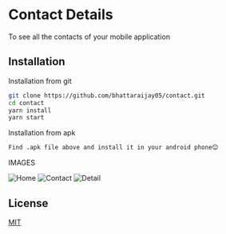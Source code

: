 # Contact Details

To see all the contacts of your mobile application

## Installation

Installation from git

```bash
git clone https://github.com/bhattaraijay05/contact.git
cd contact
yarn install
yarn start
```

Installation from apk

```bash
Find .apk file above and install it in your android phone😊
```

IMAGES

![Home](https://github.com/bhattaraijay05/contact/tree/main/images/1.png)
![Contact](https://github.com/bhattaraijay05/contact/tree/main/images/2.png)
![Detail](https://github.com/bhattaraijay05/contact/tree/main/images/3.png)

## License

[MIT](https://choosealicense.com/licenses/mit/)
